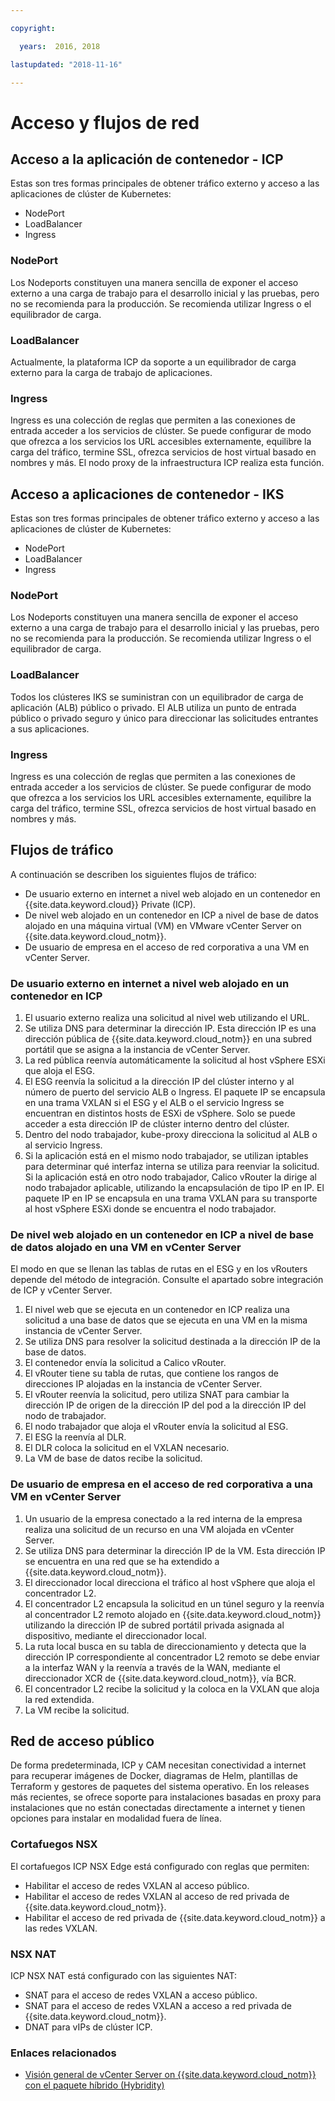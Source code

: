 ```yaml
---

copyright:

  years:  2016, 2018

lastupdated: "2018-11-16"

---
```


# Acceso y flujos de red

## Acceso a la aplicación de contenedor - ICP

Estas son tres formas principales de obtener tráfico externo y acceso a las aplicaciones de clúster de Kubernetes:

- NodePort
- LoadBalancer
- Ingress

### NodePort
Los Nodeports constituyen una manera sencilla de exponer el acceso externo a una carga de trabajo para el desarrollo inicial y las pruebas, pero no se recomienda para la producción. Se recomienda utilizar Ingress o el equilibrador de carga.

### LoadBalancer
Actualmente, la plataforma ICP da soporte a un equilibrador de carga externo para la carga de trabajo de aplicaciones.

### Ingress
Ingress es una colección de reglas que permiten a las conexiones de entrada acceder a los servicios de clúster. Se puede configurar de modo que ofrezca a los servicios los URL accesibles externamente, equilibre la carga del tráfico, termine SSL, ofrezca servicios de host virtual basado en nombres y más.  El nodo proxy de la infraestructura ICP realiza esta función.

## Acceso a aplicaciones de contenedor - IKS
Estas son tres formas principales de obtener tráfico externo y acceso a las aplicaciones de clúster de Kubernetes:

- NodePort
- LoadBalancer
- Ingress

### NodePort
Los Nodeports constituyen una manera sencilla de exponer el acceso externo a una carga de trabajo para el desarrollo inicial y las pruebas, pero no se recomienda para la producción. Se recomienda utilizar Ingress o el equilibrador de carga.

### LoadBalancer
Todos los clústeres IKS se suministran con un equilibrador de carga de aplicación (ALB) público o privado. El ALB utiliza un punto de entrada público o privado seguro y único para direccionar las solicitudes entrantes a sus aplicaciones.

### Ingress
Ingress es una colección de reglas que permiten a las conexiones de entrada acceder a los servicios de clúster. Se puede configurar de modo que ofrezca a los servicios los URL accesibles externamente, equilibre la carga del tráfico, termine SSL, ofrezca servicios de host virtual basado en nombres y más.

## Flujos de tráfico
A continuación se describen los siguientes flujos de tráfico:

- De usuario externo en internet a nivel web alojado en un contenedor en {{site.data.keyword.cloud}} Private (ICP).
- De nivel web alojado en un contenedor en ICP a nivel de base de datos alojado en una máquina virtual (VM) en VMware vCenter Server on {{site.data.keyword.cloud_notm}}.
- De usuario de empresa en el acceso de red corporativa a una VM en vCenter Server.

### De usuario externo en internet a nivel web alojado en un contenedor en ICP

1. El usuario externo realiza una solicitud al nivel web utilizando el URL.
2.	Se utiliza DNS para determinar la dirección IP. Esta dirección IP es una dirección pública de {{site.data.keyword.cloud_notm}} en una subred portátil que se asigna a la instancia de vCenter Server.
3.	La red pública reenvía automáticamente la solicitud al host vSphere ESXi que aloja el ESG.
4.	El ESG reenvía la solicitud a la dirección IP del clúster interno y al número de puerto del servicio ALB o Ingress. El paquete IP se encapsula en una trama VXLAN si el ESG y el ALB o el servicio Ingress se encuentran en distintos hosts de ESXi de vSphere. Solo se puede acceder a esta dirección IP de clúster interno dentro del clúster.
5.	Dentro del nodo trabajador, kube-proxy direcciona la solicitud al ALB o al servicio Ingress.
6.	Si la aplicación está en el mismo nodo trabajador, se utilizan iptables para determinar qué interfaz interna se utiliza para reenviar la solicitud. Si la aplicación está en otro nodo trabajador, Calico vRouter la dirige al nodo trabajador aplicable, utilizando la encapsulación de tipo IP en IP. El paquete IP en IP se encapsula en una trama VXLAN para su transporte al host vSphere ESXi donde se encuentra el nodo trabajador.

### De nivel web alojado en un contenedor en ICP a nivel de base de datos alojado en una VM en vCenter Server

El modo en que se llenan las tablas de rutas en el ESG y en los vRouters depende del método de integración. Consulte el apartado sobre integración de ICP y vCenter Server.

1.	El nivel web que se ejecuta en un contenedor en ICP realiza una solicitud a una base de datos que se ejecuta en una VM en la misma instancia de vCenter Server.
2.	Se utiliza DNS para resolver la solicitud destinada a la dirección IP de la base de datos.
3.	El contenedor envía la solicitud a Calico vRouter.
4.	El vRouter tiene su tabla de rutas, que contiene los rangos de direcciones IP alojadas en la instancia de vCenter Server.
5.	El vRouter reenvía la solicitud, pero utiliza SNAT para cambiar la dirección IP de origen de la dirección IP del pod a la dirección IP del nodo de trabajador.
6.	El nodo trabajador que aloja el vRouter envía la solicitud al ESG.
7.	El ESG la reenvía al DLR.
8.	El DLR coloca la solicitud en el VXLAN necesario.
9.	La VM de base de datos recibe la solicitud.

### 	De usuario de empresa en el acceso de red corporativa a una VM en vCenter Server

1.	Un usuario de la empresa conectado a la red interna de la empresa realiza una solicitud de un recurso en una VM alojada en vCenter Server.
2.	Se utiliza DNS para determinar la dirección IP de la VM. Esta dirección IP se encuentra en una red que se ha extendido a {{site.data.keyword.cloud_notm}}.
3.	El direccionador local direcciona el tráfico al host vSphere que aloja el concentrador L2.
4.	El concentrador L2 encapsula la solicitud en un túnel seguro y la reenvía al concentrador L2 remoto alojado en {{site.data.keyword.cloud_notm}} utilizando la dirección IP de subred portátil privada asignada al dispositivo, mediante el direccionador local.
5.	La ruta local busca en su tabla de direccionamiento y detecta que la dirección IP correspondiente al concentrador L2 remoto se debe enviar a la interfaz WAN y la reenvía a través de la WAN, mediante el direccionador XCR de {{site.data.keyword.cloud_notm}}, vía BCR.
6.	El concentrador L2 recibe la solicitud y la coloca en la VXLAN que aloja la red extendida.
7.	La VM recibe la solicitud.

## Red de acceso público
De forma predeterminada, ICP y CAM necesitan conectividad a internet para recuperar imágenes de Docker, diagramas de Helm, plantillas de Terraform y gestores de paquetes del sistema operativo.
En los releases más recientes, se ofrece soporte para instalaciones basadas en proxy para instalaciones que no están conectadas directamente a internet y tienen opciones para instalar en modalidad fuera de línea.

###	Cortafuegos NSX
El cortafuegos ICP NSX Edge está configurado con reglas que permiten:
*	Habilitar el acceso de redes VXLAN al acceso público.
*	Habilitar el acceso de redes VXLAN al acceso de red privada de {{site.data.keyword.cloud_notm}}.
*	Habilitar el acceso de red privada de {{site.data.keyword.cloud_notm}} a las redes VXLAN.

### NSX NAT
ICP NSX NAT está configurado con las siguientes NAT:
*	SNAT para el acceso de redes VXLAN a acceso público.
*	SNAT para el acceso de redes VXLAN a acceso a red privada de {{site.data.keyword.cloud_notm}}.
*	DNAT para vIPs de clúster ICP.

### Enlaces relacionados

* [Visión general de vCenter Server on {{site.data.keyword.cloud_notm}} con el paquete híbrido (Hybridity)](../vcs/vcs-hybridity-intro.html)
